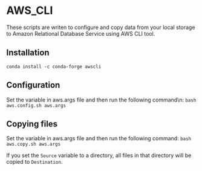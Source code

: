 # AWS_CLI

These scripts are writen to configure and copy data from your local storage to Amazon Relational Database Service using AWS CLI tool. 

## Installation
`
conda install -c conda-forge awscli
`
## Configuration
Set the variable in aws.args file and then run the following command\n:
`
bash aws.config.sh aws.args
`
## Copying files 
Set the variable in aws.args file and then run the following command:
`
bash aws.copy.sh aws.args
`

If you set the `Source` variable to a directory, all files in that directory will be copied to `Destination`.
